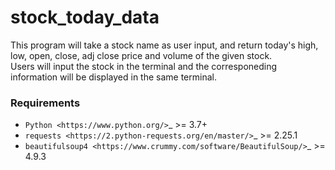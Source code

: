 # stock_today_data
This program will take a stock name as user input, and return today's high, low, open, close, adj close price and volume of the given stock.  
Users will input the stock in the terminal and the corresponeding information will be displayed in the same terminal.  
### Requirements
* `Python <https://www.python.org/>`_ >= 3.7+  
* `requests <https://2.python-requests.org/en/master/>`_ >= 2.25.1  
* `beautifulsoup4 <https://www.crummy.com/software/BeautifulSoup/>`_ >= 4.9.3  
